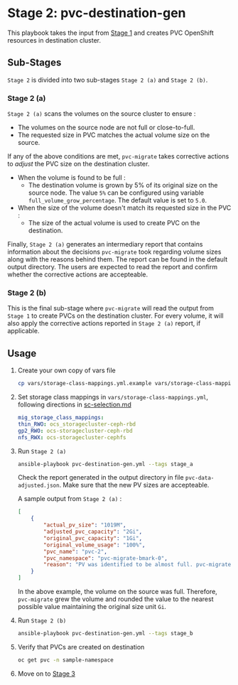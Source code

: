 # Stage 2: pvc-destination-gen

This playbook takes the input from [Stage 1](../1_pvc_data_gen) and creates PVC OpenShift resources in destination cluster.

## Sub-Stages

`Stage 2` is divided into two sub-stages `Stage 2 (a)` and `Stage 2 (b)`.

### Stage 2 (a)

`Stage 2 (a)` scans the volumes on the source cluster to ensure :

* The volumes on the source node are not full or close-to-full.
* The requested size in PVC matches the actual volume size on the source.

If any of the above conditions are met, `pvc-migrate` takes corrective actions to _adjust_ the PVC size on the destination cluster.

* When the volume is found to be full :
  * The destination volume is grown by 5% of its original size on the source node. The value `5%` can be configured using variable `full_volume_grow_percentage`. The default value is set to `5.0`.
* When the size of the volume doesn't match its requested size in the PVC :
  * The size of the actual volume is used to create PVC on the destination.

Finally, `Stage 2 (a)` generates an intermediary report that contains information about the decisions `pvc-migrate` took regarding volume sizes along with the reasons behind them. The report can be found in the default output directory. The users are expected to read the report and confirm whether the corrective actions are accepteable.

### Stage 2 (b)

This is the final sub-stage where `pvc-migrate` will read the output from `Stage 1` to create PVCs on the destination cluster. For every volume, it will also apply the corrective actions reported in `Stage 2 (a)` report, if applicable.

## Usage

1. Create your own copy of vars file

    ```bash
    cp vars/storage-class-mappings.yml.example vars/storage-class-mappings.yml
    ```

1. Set storage class mappings in `vars/storage-class-mappings.yml`, following directions in [sc-selection.md](../docs/sc-selection.md)

    ```yaml
    mig_storage_class_mappings:
    thin_RWO: ocs_storagecluster-ceph-rbd
    gp2_RWO: ocs-storagecluster-ceph-rbd
    nfs_RWX: ocs-storagecluster-cephfs
    ```

1. Run `Stage 2 (a)`

    ```bash
    ansible-playbook pvc-destination-gen.yml --tags stage_a
    ```

    Check the report generated in the output directory in file `pvc-data-adjusted.json`. Make sure that the new PV sizes are accepteable.

    A sample output from `Stage 2 (a)` :

    ```json
    [
        {
            "actual_pv_size": "1019M",
            "adjusted_pvc_capacity": "2Gi",
            "original_pvc_capacity": "1Gi",
            "original_volume_usage": "100%",
            "pvc_name": "pvc-2",
            "pvc_namespace": "pvc-migrate-bmark-0",
            "reason": "PV was identified to be almost full. pvc-migrate grew the original size by 5%."
        }
    ]
    ```

    In the above example, the volume on the source was full. Therefore, `pvc-migrate` grew the volume and rounded the value to the nearest possible value maintaining the original size unit `Gi`.

1. Run `Stage 2 (b)`

    ```bash
    ansible-playbook pvc-destination-gen.yml --tags stage_b
    ```

1. Verify that PVCs are created on destination

    ```bash
    oc get pvc -n sample-namespace
    ```

1. Move on to [Stage 3](../3_run_rsync)
